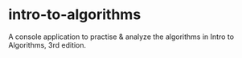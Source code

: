 # intro-to-algorithms

A console application to practise & analyze the algorithms in Intro to Algorithms, 3rd edition.
